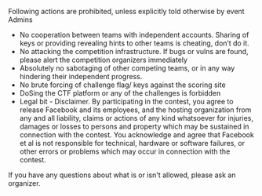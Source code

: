Following actions are prohibited, unless explicitly told otherwise by event Admins

* No cooperation between teams with independent accounts. Sharing of keys or providing revealing hints to other teams is cheating, don’t do it. 
* No attacking the competition infrastructure. If bugs or vulns are found, please alert the competition organizers immediately
* Absolutely no sabotaging of other competing teams, or in any way hindering their independent progress. 
* No brute forcing of challenge flag/ keys against the scoring site
* DoSing the CTF platform or any of the challenges is forbidden 
* Legal bit - Disclaimer. By participating in the contest, you agree to release Facebook and its employees, and the hosting organization from any and all liability, claims or actions of any kind whatsoever for injuries, damages or losses to persons and property which may be sustained in connection with the contest. You acknowledge and agree that Facebook et al is not responsible for technical, hardware or software failures, or other errors or problems which may occur in connection with the contest.

If you have any questions about what is or isn't allowed, please ask an organizer.
